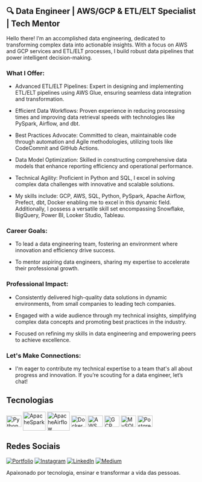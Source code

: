## 🔍 Data Engineer | AWS/GCP & ETL/ELT Specialist | Tech Mentor

Hello there! I’m an accomplished data engineering, dedicated to transforming complex data into actionable insights. With a focus on AWS and GCP services and ETL/ELT processes, I build robust data pipelines that power intelligent decision-making.

### What I Offer:

- Advanced ETL/ELT Pipelines: Expert in designing and implementing ETL/ELT pipelines using AWS Glue, ensuring seamless data integration and transformation.

- Efficient Data Workflows: Proven experience in reducing processing times and improving data retrieval speeds with technologies like PySpark, Airflow, and dbt.

- Best Practices Advocate: Committed to clean, maintainable code through automation and Agile methodologies, utilizing tools like CodeCommit and GitHub Actions.

- Data Model Optimization: Skilled in constructing comprehensive data models that enhance reporting efficiency and operational performance.

- Technical Agility: Proficient in Python and SQL, I excel in solving complex data challenges with innovative and scalable solutions.

- My skills include: GCP, AWS, SQL, Python, PySpark, Apache Airflow, Prefect, dbt, Docker enabling me to excel in this dynamic field. Additionally, I possess a versatile skill set encompassing Snowflake, BigQuery, Power BI, Looker Studio, Tableau.

### Career Goals:

- To lead a data engineering team, fostering an environment where innovation and efficiency drive success.

- To mentor aspiring data engineers, sharing my expertise to accelerate their professional growth.

### Professional Impact:

- Consistently delivered high-quality data solutions in dynamic environments, from small companies to leading tech companies.

- Engaged with a wide audience through my technical insights, simplifying complex data concepts and promoting best practices in the industry.

- Focused on refining my skills in data engineering and empowering peers to achieve excellence.

### Let's Make Connections:

- I'm eager to contribute my technical expertise to a team that's all about progress and innovation. If you’re scouting for a data engineer, let’s chat!

## Tecnologias
<div style="display: inline_block">
    <img align="center" alt="Python" height="30" width="40" src="https://cdn.jsdelivr.net/gh/devicons/devicon/icons/python/python-original.svg"/>
    <img align="center" alt="ApacheSpark" height="50" width="60" src="https://cdn.jsdelivr.net/gh/devicons/devicon@latest/icons/apachespark/apachespark-original-wordmark.svg"/>
    <img align="center" alt="ApacheAirflow" height="50" width="60" src="https://cdn.jsdelivr.net/gh/devicons/devicon@latest/icons/apacheairflow/apacheairflow-original-wordmark.svg"/> 
    <img align="center" alt="Docker" height="30" width="40" src="https://cdn.jsdelivr.net/gh/devicons/devicon@latest/icons/docker/docker-original-wordmark.svg"/> 
    <img align="center" alt="AWS" height="30" width="40" src="https://cdn.jsdelivr.net/gh/devicons/devicon@latest/icons/amazonwebservices/amazonwebservices-plain-wordmark.svg"/> 
    <img align="center" alt="GCP" height="30" width="40" src="https://cdn.jsdelivr.net/gh/devicons/devicon@latest/icons/googlecloud/googlecloud-original.svg"/> 
    <img align="center" alt="MySQL" height="30" width="40" src="https://cdn.jsdelivr.net/gh/devicons/devicon/icons/mysql/mysql-original.svg"/> 
    <img align="center" alt="PostgreSQL" height="30" width="40" src="https://cdn.jsdelivr.net/gh/devicons/devicon/icons/postgresql/postgresql-original.svg"/> 
</div>

## Redes Sociais
[![Portfolio](https://img.shields.io/badge/Portfolio-255E63?style=for-the-badge&logo=About.me&logoColor=white)](https://devpitta.github.io/) [![Instagram](https://img.shields.io/badge/Instagram-E4405F?style=for-the-badge&logo=instagram&logoColor=white)](https://www.instagram.com/oarthurpitta/) [![LinkedIn](https://img.shields.io/badge/LinkedIn-0077B5?style=for-the-badge&logo=linkedin&logoColor=white)](https://www.linkedin.com/in/pittaa/) [![Medium](https://img.shields.io/badge/Medium-12100E?style=for-the-badge&logo=medium&logoColor=white)](https://medium.com/@arthurpitta21/)

Apaixonado por tecnologia, ensinar e transformar a vida das pessoas.
